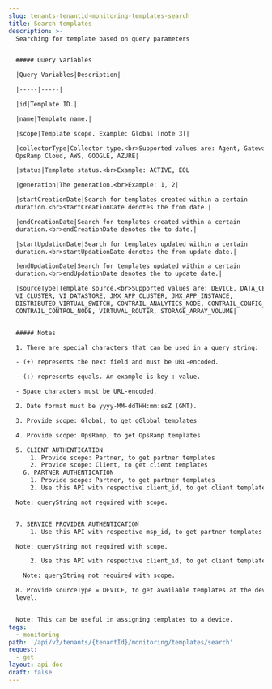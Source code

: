 ```yaml
---
slug: tenants-tenantid-monitoring-templates-search
title: Search templates
description: >-
  Searching for template based on query parameters


  ##### Query Variables

  |Query Variables|Description|

  |-----|-----|

  |id|Template ID.|

  |name|Template name.|

  |scope|Template scope. Example: Global [note 3]|

  |collectorType|Collector type.<br>Supported values are: Agent, Gateway,
  OpsRamp Cloud, AWS, GOOGLE, AZURE|

  |status|Template status.<br>Example: ACTIVE, EOL

  |generation|The generation.<br>Example: 1, 2|

  |startCreationDate|Search for templates created within a certain
  duration.<br>startCreationDate denotes the from date.|

  |endCreationDate|Search for templates created within a certain
  duration.<br>endCreationDate denotes the to date.|

  |startUpdationDate|Search for templates updated within a certain
  duration.<br>startUpdationDate denotes the from update date.|

  |endUpdationDate|Search for templates updated within a certain
  duration.<br>endUpdationDate denotes the to update date.|

  |sourceType|Template source.<br>Supported values are: DEVICE, DATA_CENTER,
  VI_CLUSTER, VI_DATASTORE, JMX_APP_CLUSTER, JMX_APP_INSTANCE,
  DISTRIBUTED_VIRTUAL_SWITCH, CONTRAIL_ANALYTICS_NODE, CONTRAIL_CONFIG_NODE,
  CONTRAIL_CONTROL_NODE, VIRTUVAL_ROUTER, STORAGE_ARRAY_VOLUME|


  ##### Notes

  1. There are special characters that can be used in a query string:

  - (+) represents the next field and must be URL-encoded.

  - (:) represents equals. An example is key : value.

  - Space characters must be URL-encoded.

  2. Date format must be yyyy-MM-ddTHH:mm:ssZ (GMT).

  3. Provide scope: Global, to get gGlobal templates

  4. Provide scope: OpsRamp, to get OpsRamp templates

  5. CLIENT AUTHENTICATION
      1. Provide scope: Partner, to get partner templates
      2. Provide scope: Client, to get client templates
    6. PARTNER AUTHENTICATION
      1. Provide scope: Partner, to get partner templates
      2. Use this API with respective client_id, to get client templates as shown in example URL 1

  Note: queryString not required with scope.


  7. SERVICE PROVIDER AUTHENTICATION
      1. Use this API with respective msp_id, to get partner templates as shown in example URL 3

  Note: queryString not required with scope.

      2. Use this API with respective client_id, to get client templates as shown in example URL 1

    Note: queryString not required with scope.

  8. Provide sourceType = DEVICE, to get available templates at the device
  level.


  Note: This can be useful in assigning templates to a device.
tags:
  - monitoring
path: '/api/v2/tenants/{tenantId}/monitoring/templates/search'
request:
  - get
layout: api-doc
draft: false
---
```


